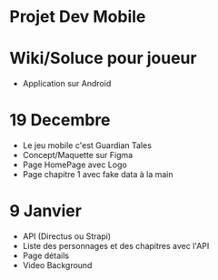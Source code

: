 # Projet Dev Mobile #
# Wiki/Soluce pour joueur

- Application sur Android

# 19 Decembre #
- Le jeu mobile c'est Guardian Tales
- Concept/Maquette sur Figma
- Page HomePage avec Logo
- Page chapitre 1 avec fake data à la main

# 9 Janvier #

- API (Directus ou Strapi)
- Liste des personnages et des chapitres avec l'API
- Page détails
- Video Background


